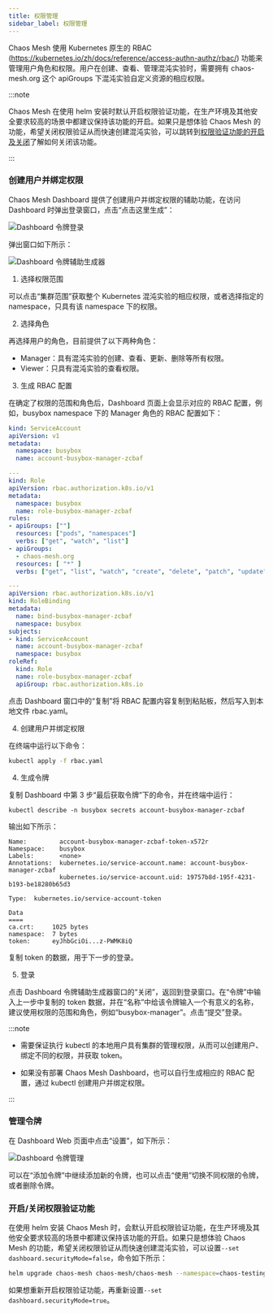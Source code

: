 ```yaml
---
title: 权限管理
sidebar_label: 权限管理
---
```


Chaos Mesh 使用 Kubernetes 原生的 RBAC (https://kubernetes.io/zh/docs/reference/access-authn-authz/rbac/) 功能来管理用户角色和权限。用户在创建、查看、管理混沌实验时，需要拥有 chaos-mesh.org 这个 apiGroups 下混沌实验自定义资源的相应权限。

:::note

Chaos Mesh 在使用 helm 安装时默认开启权限验证功能，在生产环境及其他安全要求较高的场景中都建议保持该功能的开启。如果只是想体验 Chaos Mesh 的功能，希望关闭权限验证从而快速创建混沌实验，可以跳转到[权限验证功能的开启及关闭](#开启/关闭权限验证功能)了解如何关闭该功能。

:::

### 创建用户并绑定权限

Chaos Mesh Dashboard 提供了创建用户并绑定权限的辅助功能，在访问 Dashboard 时弹出登录窗口，点击“点击这里生成”：

![Dashboard 令牌登录](img/dashboard_login.png)

弹出窗口如下所示：

![Dashboard 令牌辅助生成器](img/token_helper.png)

1. 选择权限范围

可以点击“集群范围”获取整个 Kubernetes 混沌实验的相应权限，或者选择指定的 namespace，只具有该 namespace 下的权限。

2. 选择角色

再选择用户的角色，目前提供了以下两种角色：
- Manager：具有混沌实验的创建、查看、更新、删除等所有权限。
- Viewer：只具有混沌实验的查看权限。

3. 生成 RBAC 配置

在确定了权限的范围和角色后，Dashboard 页面上会显示对应的 RBAC 配置，例如，busybox namespace 下的 Manager 角色的 RBAC 配置如下：

```yaml
kind: ServiceAccount
apiVersion: v1
metadata:
  namespace: busybox
  name: account-busybox-manager-zcbaf

---
kind: Role
apiVersion: rbac.authorization.k8s.io/v1
metadata:
  namespace: busybox
  name: role-busybox-manager-zcbaf
rules:
- apiGroups: [""]
  resources: ["pods", "namespaces"]
  verbs: ["get", "watch", "list"]
- apiGroups:
  - chaos-mesh.org
  resources: [ "*" ]
  verbs: ["get", "list", "watch", "create", "delete", "patch", "update"]

---
apiVersion: rbac.authorization.k8s.io/v1
kind: RoleBinding
metadata:
  name: bind-busybox-manager-zcbaf
  namespace: busybox
subjects:
- kind: ServiceAccount
  name: account-busybox-manager-zcbaf
  namespace: busybox
roleRef:
  kind: Role
  name: role-busybox-manager-zcbaf
  apiGroup: rbac.authorization.k8s.io
```

点击 Dashboard 窗口中的“复制”将 RBAC 配置内容复制到粘贴板，然后写入到本地文件 rbac.yaml。

4. 创建用户并绑定权限

在终端中运行以下命令：

```bash
kubectl apply -f rbac.yaml
```

4. 生成令牌

复制 Dashboard 中第 3 步“最后获取令牌”下的命令，并在终端中运行：

```
kubectl describe -n busybox secrets account-busybox-manager-zcbaf
```

输出如下所示：

```log
Name:         account-busybox-manager-zcbaf-token-x572r
Namespace:    busybox
Labels:       <none>
Annotations:  kubernetes.io/service-account.name: account-busybox-manager-zcbaf
              kubernetes.io/service-account.uid: 19757b8d-195f-4231-b193-be18280b65d3

Type:  kubernetes.io/service-account-token

Data
====
ca.crt:     1025 bytes
namespace:  7 bytes
token:      eyJhbGciOi...z-PWMK8iQ
```

复制 token 的数据，用于下一步的登录。

5. 登录

点击 Dashboard 令牌辅助生成器窗口的“关闭”，返回到登录窗口。在“令牌”中输入上一步中复制的 token 数据，并在“名称”中给该令牌输入一个有意义的名称，建议使用权限的范围和角色，例如“busybox-manager”。点击“提交”登录。

:::note

- 需要保证执行 kubectl 的本地用户具有集群的管理权限，从而可以创建用户、绑定不同的权限，并获取 token。

- 如果没有部署 Chaos Mesh Dashboard，也可以自行生成相应的 RBAC 配置，通过 kubectl 创建用户并绑定权限。

:::

### 管理令牌

在 Dashboard Web 页面中点击“设置”，如下所示：

![Dashboard 令牌管理](img/token_manager.png)

可以在“添加令牌”中继续添加新的令牌，也可以点击“使用”切换不同权限的令牌，或者删除令牌。


### 开启/关闭权限验证功能

在使用 helm 安装 Chaos Mesh 时，会默认开启权限验证功能，在生产环境及其他安全要求较高的场景中都建议保持该功能的开启。如果只是想体验 Chaos Mesh 的功能，希望关闭权限验证从而快速创建混沌实验，可以设置`--set dashboard.securityMode=false`，命令如下所示：

```bash
helm upgrade chaos-mesh chaos-mesh/chaos-mesh --namespace=chaos-testing --set dashboard.securityMode=false
```

如果想重新开启权限验证功能，再重新设置`--set dashboard.securityMode=true`。

